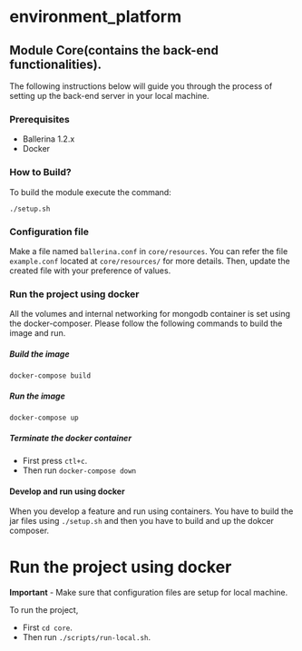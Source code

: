 # environment_platform

## Module Core(contains the back-end functionalities).

The following instructions below will guide you through the process of setting up the back-end server in your local machine.

### Prerequisites

- Ballerina 1.2.x
- Docker

### How to Build?

To build the module execute the command:

```
./setup.sh
```

### Configuration file

Make a file named `ballerina.conf` in `core/resources`. You can refer the file `example.conf` located at `core/resources/` for more details. Then, update the created file with your preference of values.

### Run the project using docker

All the volumes and internal networking for mongodb container is set using the docker-composer. Please follow the following commands to build the image and run.

##### Build the image

```
docker-compose build
```

##### Run the image

```
docker-compose up
```

##### Terminate the docker container

- First press `ctl+c`.
- Then run `docker-compose down`

#### Develop and run using docker

When you develop a feature and run using containers. You have to build the jar files using `./setup.sh` and then you have to build and up the dokcer composer.

# Run the project using docker

**Important** - Make sure that configuration files are setup for local machine.

To run the project,

- First `cd core`.
- Then run `./scripts/run-local.sh`.
